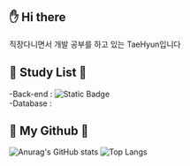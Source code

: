 :hand: Hi there
-
직장다니면서 개발 공부를 하고 있는 TaeHyun입니다

:running: Study List :running:
-

  -Back-end : ![Static Badge](https://img.shields.io/badge/Python-%233776AB?style=flat-square&logo=Python&logoColor=%23FFFFFF) <br>
  -Database : 
 
:hatching_chick: My Github :hatching_chick:
-

![Anurag's GitHub stats](https://github-readme-stats.vercel.app/api?username=boiled-music&show_icons=true&theme=onedark)
![Top Langs](https://github-readme-stats.vercel.app/api/top-langs/?username=boiled-music&show_icons=true&theme=onedark&card_width=500)
